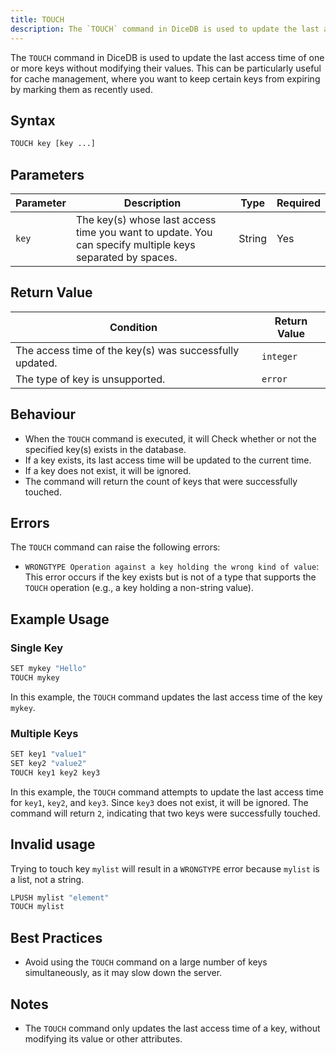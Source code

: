 ```yaml
---
title: TOUCH
description: The `TOUCH` command in DiceDB is used to update the last access time of one or more keys without modifying their values. This can be particularly useful for cache management, where you want to keep certain keys from expiring by marking them as recently used.
---
```


The `TOUCH` command in DiceDB is used to update the last access time of one or more keys without modifying their values. This can be particularly useful for cache management, where you want to keep certain keys from expiring by marking them as recently used.

## Syntax

```bash
TOUCH key [key ...]
```

## Parameters

| Parameter | Description                                                                                              | Type   | Required |
| --------- | -------------------------------------------------------------------------------------------------------- | ------ | -------- |
| `key`     | The key(s) whose last access time you want to update. You can specify multiple keys separated by spaces. | String | Yes      |

## Return Value

| Condition                                               | Return Value |
| ------------------------------------------------------- | ------------ |
| The access time of the key(s) was successfully updated. | `integer`    |
| The type of key is unsupported.                         | `error`      |

## Behaviour

- When the `TOUCH` command is executed, it will Check whether or not the specified key(s) exists in the database.
- If a key exists, its last access time will be updated to the current time.
- If a key does not exist, it will be ignored.
- The command will return the count of keys that were successfully touched.

## Errors

The `TOUCH` command can raise the following errors:

- `WRONGTYPE Operation against a key holding the wrong kind of value`: This error occurs if the key exists but is not of a type that supports the `TOUCH` operation (e.g., a key holding a non-string value).

## Example Usage

### Single Key

```bash
SET mykey "Hello"
TOUCH mykey
```

In this example, the `TOUCH` command updates the last access time of the key `mykey`.

### Multiple Keys

```bash
SET key1 "value1"
SET key2 "value2"
TOUCH key1 key2 key3
```

In this example, the `TOUCH` command attempts to update the last access time for `key1`, `key2`, and `key3`. Since `key3` does not exist, it will be ignored. The command will return `2`, indicating that two keys were successfully touched.

## Invalid usage

Trying to touch key `mylist` will result in a `WRONGTYPE` error because `mylist` is a list, not a string.

```bash
LPUSH mylist "element"
TOUCH mylist
```

## Best Practices

- Avoid using the `TOUCH` command on a large number of keys simultaneously, as it may slow down the server.

## Notes

- The `TOUCH` command only updates the last access time of a key, without modifying its value or other attributes.
